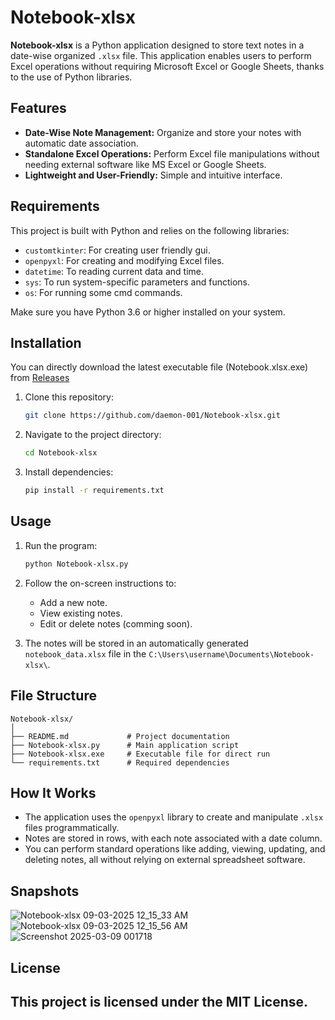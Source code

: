 # Notebook-xlsx

**Notebook-xlsx** is a Python application designed to store text notes in a date-wise organized `.xlsx` file. This application enables users to perform Excel operations without requiring Microsoft Excel or Google Sheets, thanks to the use of Python libraries.

## Features

- **Date-Wise Note Management:** Organize and store your notes with automatic date association.
- **Standalone Excel Operations:** Perform Excel file manipulations without needing external software like MS Excel or Google Sheets.
- **Lightweight and User-Friendly:** Simple and intuitive interface.

## Requirements

This project is built with Python and relies on the following libraries:

- `customtkinter`: For creating user friendly gui.
- `openpyxl`: For creating and modifying Excel files.
- `datetime`: To reading current data and time.
- `sys`: To run system-specific parameters and functions. 
- `os`: For running some cmd commands.

Make sure you have Python 3.6 or higher installed on your system.

## Installation

You can directly download the latest executable file (Notebook.xlsx.exe) from [Releases](https://github.com/daemon-001/Notebook-xlsx/releases/)

1. Clone this repository:
   ```bash
   git clone https://github.com/daemon-001/Notebook-xlsx.git
   ```

2. Navigate to the project directory:
   ```bash
   cd Notebook-xlsx
   ```

3. Install dependencies:
   ```bash
   pip install -r requirements.txt
   ```

## Usage

1. Run the program:
   ```bash
   python Notebook-xlsx.py
   ```

2. Follow the on-screen instructions to:
   - Add a new note.
   - View existing notes.
   - Edit or delete notes (comming soon).

3. The notes will be stored in an automatically generated `notebook_data.xlsx` file in the `C:\Users\username\Documents\Notebook-xlsx\`.

## File Structure

```plaintext
Notebook-xlsx/
│
├── README.md             # Project documentation
├── Notebook-xlsx.py      # Main application script
├── Notebook-xlsx.exe     # Executable file for direct run
└── requirements.txt      # Required dependencies
```

## How It Works

- The application uses the `openpyxl` library to create and manipulate `.xlsx` files programmatically.
- Notes are stored in rows, with each note associated with a date column.
- You can perform standard operations like adding, viewing, updating, and deleting notes, all without relying on external spreadsheet software.

## Snapshots
![Notebook-xlsx 09-03-2025 12_15_33 AM](https://github.com/user-attachments/assets/1a2763a7-69fb-4310-be65-ee81e9ed5ddd)
![Notebook-xlsx 09-03-2025 12_15_56 AM](https://github.com/user-attachments/assets/abfe5581-a295-401f-bd59-8c67afa2eebf)
![Screenshot 2025-03-09 001718](https://github.com/user-attachments/assets/ca8d501e-b61d-43c5-9fad-6324b3fef04b)


## License

This project is licensed under the MIT License.
---
